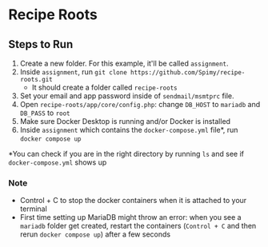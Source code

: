 # Recipe Roots

## Steps to Run

1. Create a new folder. For this example, it'll be called `assignment`.
2. Inside `assignment`, run `git clone https://github.com/Spimy/recipe-roots.git`
   - It should create a folder called `recipe-roots`
3. Set your email and app password inside of `sendmail/msmtprc` file.
4. Open `recipe-roots/app/core/config.php`: change `DB_HOST` to `mariadb` and `DB_PASS` to `root`
5. Make sure Docker Desktop is running and/or Docker is installed
6. Inside `assignment` which contains the `docker-compose.yml` file*, run `docker compose up`

*You can check if you are in the right directory by running `ls` and see if `docker-compose.yml` shows up 

### Note

- Control + C to stop the docker containers when it is attached to your terminal
- First time setting up MariaDB might throw an error: when you see a `mariadb` folder get created, restart the containers (`Control + C` and then rerun `docker compose up`) after a few seconds

